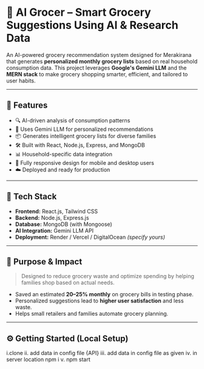 # 🛒 AI Grocer – Smart Grocery Suggestions Using AI & Research Data

An AI-powered grocery recommendation system designed for Merakirana that generates **personalized monthly grocery lists** based on real household consumption data. This project leverages **Google's Gemini LLM** and the **MERN stack** to make grocery shopping smarter, efficient, and tailored to user habits.

---

## 🚀 Features

- 🔍 AI-driven analysis of consumption patterns
- 🧠 Uses Gemini LLM for personalized recommendations
- 📦 Generates intelligent grocery lists for diverse families
- 🛠 Built with React, Node.js, Express, and MongoDB
- 📊 Household-specific data integration
- 📱 Fully responsive design for mobile and desktop users
- ☁️ Deployed and ready for production

---

## 🧠 Tech Stack

- **Frontend:** React.js, Tailwind CSS
- **Backend:** Node.js, Express.js
- **Database:** MongoDB (with Mongoose)
- **AI Integration:** Gemini LLM API
- **Deployment:** Render / Vercel / DigitalOcean *(specify yours)*

---

## 🎯 Purpose & Impact

> Designed to reduce grocery waste and optimize spending by helping families shop based on actual needs.

- Saved an estimated **20–25% monthly** on grocery bills in testing phase.
- Personalized suggestions lead to **higher user satisfaction** and less waste.
- Helps small retailers and families automate grocery planning.

---



## ⚙️ Getting Started (Local Setup)

i.clone
ii. add data in config file {API}
iii. add data in config file as given
iv. in server location npm i 
v. npm start
